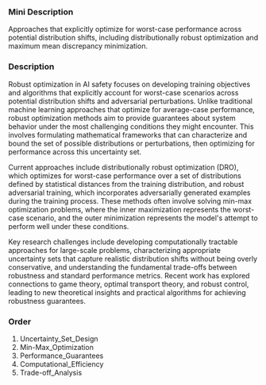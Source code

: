 ### Mini Description

Approaches that explicitly optimize for worst-case performance across potential distribution shifts, including distributionally robust optimization and maximum mean discrepancy minimization.

### Description

Robust optimization in AI safety focuses on developing training objectives and algorithms that explicitly account for worst-case scenarios across potential distribution shifts and adversarial perturbations. Unlike traditional machine learning approaches that optimize for average-case performance, robust optimization methods aim to provide guarantees about system behavior under the most challenging conditions they might encounter. This involves formulating mathematical frameworks that can characterize and bound the set of possible distributions or perturbations, then optimizing for performance across this uncertainty set.

Current approaches include distributionally robust optimization (DRO), which optimizes for worst-case performance over a set of distributions defined by statistical distances from the training distribution, and robust adversarial training, which incorporates adversarially generated examples during the training process. These methods often involve solving min-max optimization problems, where the inner maximization represents the worst-case scenario, and the outer minimization represents the model's attempt to perform well under these conditions.

Key research challenges include developing computationally tractable approaches for large-scale problems, characterizing appropriate uncertainty sets that capture realistic distribution shifts without being overly conservative, and understanding the fundamental trade-offs between robustness and standard performance metrics. Recent work has explored connections to game theory, optimal transport theory, and robust control, leading to new theoretical insights and practical algorithms for achieving robustness guarantees.

### Order

1. Uncertainty_Set_Design
2. Min-Max_Optimization
3. Performance_Guarantees
4. Computational_Efficiency
5. Trade-off_Analysis
